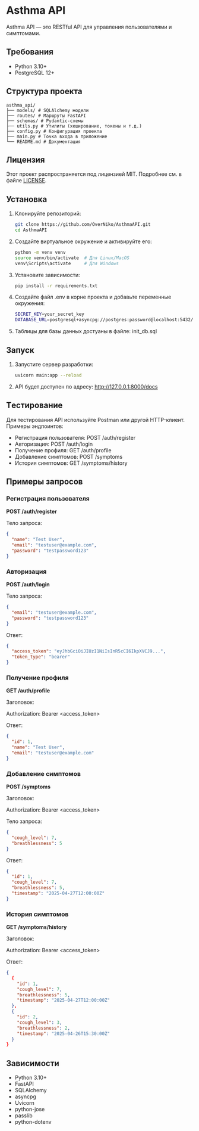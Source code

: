# Asthma API

Asthma API — это RESTful API для управления пользователями и симптомами.

## Требования

- Python 3.10+
- PostgreSQL 12+

## Структура проекта
```
asthma_api/ 
├── models/ # SQLAlchemy модели 
├── routes/ # Маршруты FastAPI 
├── schemas/ # Pydantic-схемы 
├── utils.py # Утилиты (хеширование, токены и т.д.) 
├── config.py # Конфигурация проекта 
├── main.py # Точка входа в приложение 
└── README.md # Документация
```
## Лицензия

Этот проект распространяется под лицензией MIT. Подробнее см. в файле [LICENSE](LICENSE).

## Установка

1. Клонируйте репозиторий:

   ```bash
   git clone https://github.com/OverNiko/AsthmaAPI.git
   cd AsthmaAPI

2. Создайте виртуальное окружение и активируйте его:

   ```bash
   python -m venv venv
   source venv/bin/activate  # Для Linux/MacOS
   venv\Scripts\activate     # Для Windows

3. Установите зависимости:

   ```bash
   pip install -r requirements.txt

4. Создайте файл .env в корне проекта и добавьте переменные окружения:

   ```bash
   SECRET_KEY=your_secret_key
   DATABASE_URL=postgresql+asyncpg://postgres:password@localhost:5432/asthma_db

5. Таблицы для базы данных достуаны в файле: init_db.sql

## Запуск

1. Запустите сервер разработки:

   ```bash
   uvicorn main:app --reload

2. API будет доступен по адресу: http://127.0.0.1:8000/docs

## Tестирование

Для тестирования API используйте Postman или другой HTTP-клиент. Примеры эндпоинтов:

- Регистрация пользователя: POST /auth/register
- Авторизация: POST /auth/login
- Получение профиля: GET /auth/profile
- Добавление симптомов: POST /symptoms
- История симптомов: GET /symptoms/history

## Примеры запросов

### Регистрация пользователя

**POST /auth/register**

Тело запроса:
   ```json
   {
     "name": "Test User",
     "email": "testuser@example.com",
     "password": "testpassword123"
   }
   ```

### Авторизация

**POST /auth/login**

Тело запроса:
   ```json
   {
     "email": "testuser@example.com",
     "password": "testpassword123"
   }
   ```

Ответ:
   ```json
   {
     "access_token": "eyJhbGciOiJIUzI1NiIsInR5cCI6IkpXVCJ9...",
     "token_type": "bearer"
   }
   ```

### Получение профиля

**GET /auth/profile**

Заголовок:

Authorization: Bearer <access_token>

Ответ:
   ```json
   {
     "id": 1,
     "name": "Test User",
     "email": "testuser@example.com"
   }
   ```

### Добавление симптомов

**POST /symptoms**

Заголовок:

Authorization: Bearer <access_token>

Тело запроса:
   ```json
   {
     "cough_level": 7,
     "breathlessness": 5
   }
   ```

Ответ:
   ```json
   {
     "id": 1,
     "cough_level": 7,
     "breathlessness": 5,
     "timestamp": "2025-04-27T12:00:00Z"
   }
   ```

### История симптомов

**GET /symptoms/history**

Заголовок:

Authorization: Bearer <access_token>

Ответ:
   ```json
   {
     {
       "id": 1,
       "cough_level": 7,
       "breathlessness": 5,
       "timestamp": "2025-04-27T12:00:00Z"
     },
     {
       "id": 2,
       "cough_level": 3,
       "breathlessness": 2,
       "timestamp": "2025-04-26T15:30:00Z"
     }
   }
   ```
## Зависимости

- Python 3.10+
- FastAPI
- SQLAlchemy
- asyncpg
- Uvicorn
- python-jose
- passlib
- python-dotenv

